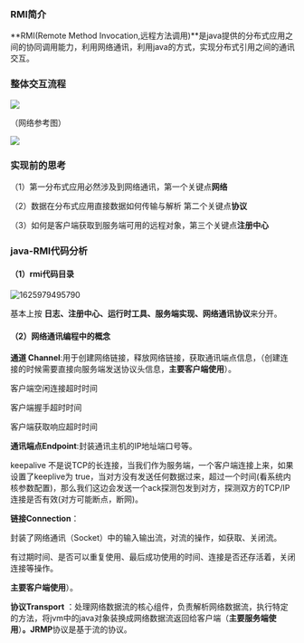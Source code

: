 ### RMI简介

**RMI(Remote Method Invocation,远程方法调用)**是java提供的分布式应用之间的协同调用能力，利用网络通讯，利用java的方式，实现分布式引用之间的通讯交互。

### 整体交互流程

![](D:\UML\spring\流程图\RMI\RMI远程调用执行流程.png)

（网络参考图）

![](D:\UML\spring\流程图\RMI\RMI执行流程-网络参考图.png)

### 实现前的思考

（1）第一分布式应用必然涉及到网络通讯，第一个关键点**网络**

（2）数据在分布式应用直接数据如何传输与解析 第二个关键点**协议**

（3）如何是客户端获取到服务端可用的远程对象，第三个关键点**注册中心**

### java-RMI代码分析

#### （1）rmi代码目录

![1625979495790](C:\Users\Administrator\AppData\Roaming\Typora\typora-user-images\1625979495790.png)

基本上按 **日志、注册中心、运行时工具、服务端实现、网络通讯协议**来分开。

#### （2）网络通讯编程中的概念

**通道 Channel**:用于创建网络链接，释放网络链接，获取通讯端点信息，（创建连接的时候需要直接向服务端发送协议头信息，**主要客户端使用**）。

客户端空闲连接超时时间

客户端握手超时时间

客户端获取响应超时时间



**通讯端点Endpoint**:封装通讯主机的IP地址端口号等。

keepalive 不是说TCP的长连接，当我们作为服务端，一个客户端连接上来，如果设置了keeplive为 true，当对方没有发送任何数据过来，超过一个时间(看系统内核参数配置)，那么我们这边会发送一个ack探测包发到对方，探测双方的TCP/IP连接是否有效(对方可能断点，断网)。



**链接Connection**：

封装了网络通讯（Socket）中的输入输出流，对流的操作，如获取、关闭流。

有过期时间、是否可以重复使用、最后成功使用的时间、连接是否还存活着，关闭连接等操作。



**主要客户端使用**）。

**协议Transport** ：处理网络数据流的核心组件，负责解析网络数据流，执行特定的方法，将jvm中的java对象装换成网络数据流返回给客户端（**主要服务端使用**）**。JRMP**协议是基于流的协议。





